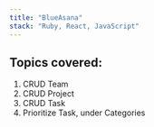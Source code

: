 ```yaml
---
title: "BlueAsana"
stack: "Ruby, React, JavaScript"
---
```


## Topics covered:
1. CRUD Team
2. CRUD Project
3. CRUD Task
4. Prioritize Task, under Categories 